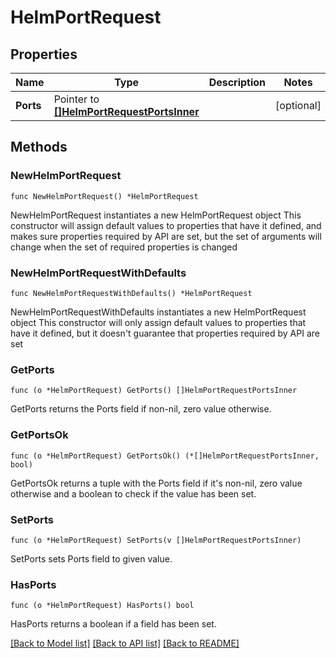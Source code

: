 # HelmPortRequest

## Properties

Name | Type | Description | Notes
------------ | ------------- | ------------- | -------------
**Ports** | Pointer to [**[]HelmPortRequestPortsInner**](HelmPortRequestPortsInner.md) |  | [optional] 

## Methods

### NewHelmPortRequest

`func NewHelmPortRequest() *HelmPortRequest`

NewHelmPortRequest instantiates a new HelmPortRequest object
This constructor will assign default values to properties that have it defined,
and makes sure properties required by API are set, but the set of arguments
will change when the set of required properties is changed

### NewHelmPortRequestWithDefaults

`func NewHelmPortRequestWithDefaults() *HelmPortRequest`

NewHelmPortRequestWithDefaults instantiates a new HelmPortRequest object
This constructor will only assign default values to properties that have it defined,
but it doesn't guarantee that properties required by API are set

### GetPorts

`func (o *HelmPortRequest) GetPorts() []HelmPortRequestPortsInner`

GetPorts returns the Ports field if non-nil, zero value otherwise.

### GetPortsOk

`func (o *HelmPortRequest) GetPortsOk() (*[]HelmPortRequestPortsInner, bool)`

GetPortsOk returns a tuple with the Ports field if it's non-nil, zero value otherwise
and a boolean to check if the value has been set.

### SetPorts

`func (o *HelmPortRequest) SetPorts(v []HelmPortRequestPortsInner)`

SetPorts sets Ports field to given value.

### HasPorts

`func (o *HelmPortRequest) HasPorts() bool`

HasPorts returns a boolean if a field has been set.


[[Back to Model list]](../README.md#documentation-for-models) [[Back to API list]](../README.md#documentation-for-api-endpoints) [[Back to README]](../README.md)


